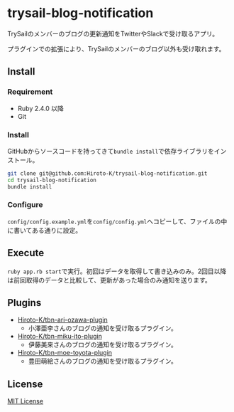 # trysail-blog-notification

TrySailのメンバーのブログの更新通知をTwitterやSlackで受け取るアプリ。

プラグインでの拡張により、TrySailのメンバーのブログ以外も受け取れます。

## Install

### Requirement

- Ruby 2.4.0 以降
- Git

### Install

GitHubからソースコードを持ってきて``bundle install``で依存ライブラリをインストール。

```bash
git clone git@github.com:Hiroto-K/trysail-blog-notification.git
cd trysail-blog-notification
bundle install
```

### Configure

``config/config.example.yml``を``config/config.yml``へコピーして、ファイルの中に書いてある通りに設定。

## Execute

``ruby app.rb start``で実行。初回はデータを取得して書き込みのみ。2回目以降は前回取得のデータと比較して、更新があった場合のみ通知を送ります。

## Plugins

- [Hiroto-K/tbn-ari-ozawa-plugin](https://github.com/Hiroto-K/tbn-ari-ozawa-plugin)
    - 小澤亜李さんのブログの通知を受け取るプラグイン。
- [Hiroto-K/tbn-miku-ito-plugin](https://github.com/Hiroto-K/tbn-miku-ito-plugin)
    - 伊藤美来さんのブログの通知を受け取るプラグイン。
- [Hiroto-K/tbn-moe-toyota-plugin](https://github.com/Hiroto-K/tbn-moe-toyota-plugin)
    - 豊田萌絵さんのブログの通知を受け取るプラグイン。

## License

[MIT License](https://github.com/Hiroto-K/trysail-blog-notification/blob/master/LICENSE "MIT License")